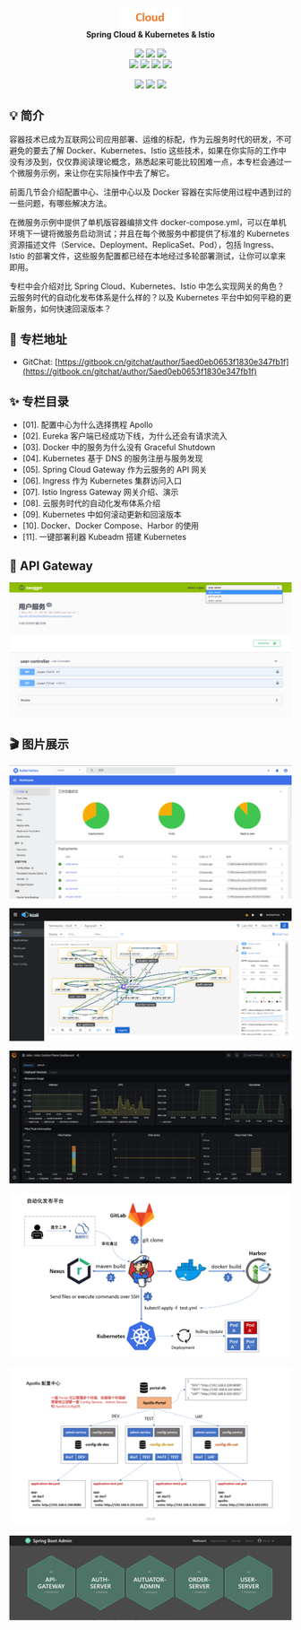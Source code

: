 <p align="center">
<img alt="14032" src="./assets/cloud.jpg" />
<br>
<b>Spring Cloud & Kubernetes & Istio</b>
<br><br>
<a title="Build Status" target="_blank" href="https://travis-ci.com/14032/cloud"><img src="https://img.shields.io/travis/14032/cloud.svg?style=flat-square"></a>
<a title="Docker Image CI" target="_blank" href="https://github.com/14032/cloud/actions"><img src="https://img.shields.io/github/workflow/status/14032/cloud/Docker%20Image%20CI?label=Actions&logo=github&style=flat-square"></a>
<a title="MIT" target="_blank" href="https://opensource.org/licenses/MIT"><img src="https://img.shields.io/badge/license-MIT-orange.svg?style=flat-square"></a>
<br>
<a title="Kubernetes" target="_blank" href="https://kubernetes.io/docs/home/"><img src="https://img.shields.io/badge/kubernetes-1.19.0-blue?style=flat-square"></a>
<a title="Istio" target="_blank" href="https://istio.io/"><img src="https://img.shields.io/badge/istio-1.9-yellow?style=flat-square"></a>
<a title="Spring Cloud" target="_blank" href="https://cloud.spring.io/spring-cloud-gateway/reference/html/"><img src="https://img.shields.io/badge/springcloud-Greenwich-brightgreen?style=flat-square"></a>
<a title="Last Commit" target="_blank" href="https://github.com/14032/cloud/commits/master"><img src="https://img.shields.io/github/last-commit/14032/cloud?style=flat-square"></a>
<br><br>
<a title="GitHub Watchers" target="_blank" href="https://github.com/14032/cloud/watchers"><img src="https://img.shields.io/github/watchers/14032/cloud.svg?label=Watchers&style=social"></a>  
<a title="GitHub Stars" target="_blank" href="https://github.com/14032/cloud/stargazers"><img src="https://img.shields.io/github/stars/14032/cloud.svg?label=Stars&style=social"></a>  
<a title="GitHub Forks" target="_blank" href="https://github.com/14032/cloud/network/members"><img src="https://img.shields.io/github/forks/14032/cloud.svg?label=Forks&style=social"></a>  
</p>

## :bulb: 简介 

容器技术已成为互联网公司应用部署、运维的标配，作为云服务时代的研发，不可避免的要去了解 Docker、Kubernetes、Istio 这些技术，如果在你实际的工作中没有涉及到，仅仅靠阅读理论概念，熟悉起来可能比较困难一点，本专栏会通过一个微服务示例，来让你在实际操作中去了解它。

前面几节会介绍配置中心、注册中心以及 Docker 容器在实际使用过程中遇到过的一些问题，有哪些解决方法。

在微服务示例中提供了单机版容器编排文件 docker-compose.yml，可以在单机环境下一键将微服务启动测试；并且在每个微服务中都提供了标准的 Kubernetes 资源描述文件（Service、Deployment、ReplicaSet、Pod），包括 Ingress、Istio 的部署文件，这些服务配置都已经在本地经过多轮部署测试，让你可以拿来即用。

专栏中会介绍对比 Spring Cloud、Kubernetes、Istio 中怎么实现网关的角色？云服务时代的自动化发布体系是什么样的？以及 Kubernetes 平台中如何平稳的更新服务，如何快速回滚版本？

## :loudspeaker: 专栏地址 

- GitChat: [https://gitbook.cn/gitchat/author/5aed0eb0653f1830e347fb1f](https://gitbook.cn/gitchat/author/5aed0eb0653f1830e347fb1f)

## :sparkles: 专栏目录

- [01]. 配置中心为什么选择携程 Apollo
- [02]. Eureka 客户端已经成功下线，为什么还会有请求流入
- [03]. Docker 中的服务为什么没有 Graceful Shutdown
- [04]. Kubernetes 基于 DNS 的服务注册与服务发现
- [05]. Spring Cloud Gateway 作为云服务的 API 网关
- [06]. Ingress 作为 Kubernetes 集群访问入口
- [07]. Istio Ingress Gateway 网关介绍、演示
- [08]. 云服务时代的自动化发布体系介绍
- [09]. Kubernetes 中如何滚动更新和回滚版本
- [10]. Docker、Docker Compose、Harbor 的使用
- [11]. 一键部署利器 Kubeadm 搭建 Kubernetes

## :book: API Gateway

![image](assets/swagger.jpg) 

## :clapper: 图片展示

![image](assets/dashboard.png) 
 
![image](assets/kiali.png) 
 
![image](assets/grafana.png) 

![image](assets/devops.png) 

![image](assets/apollo.png) 

![image](assets/actuator.jpg) 